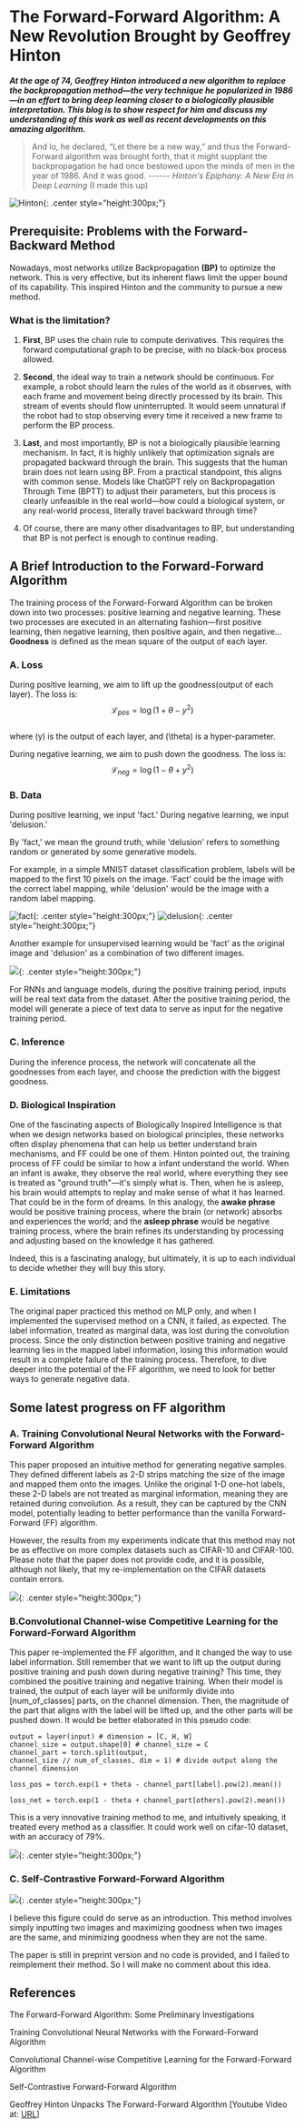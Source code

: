 # The Forward-Forward Algorithm: A New Revolution Brought by Geoffrey Hinton  
***At the age of 74, Geoffrey Hinton introduced a new algorithm to replace the backpropagation method—the very technique he popularized in 1986—in an effort to bring deep learning closer to a biologically plausible interpretation. This blog is to show respect for him and discuss my understanding of this work as well as recent developments on this amazing algorithm.***

> And lo, he declared, “Let there be a new way,” and thus the Forward-Forward algorithm was brought forth, that it might supplant the backpropagation he had once bestowed upon the minds of men in the year of 1986. And it was good. ------ *Hinton's Epiphany: A New Era in Deep Learning* (I made this up)

![Hinton](images/hinton.jpeg){: .center style="height:300px;"}

## Prerequisite: Problems with the Forward-Backward Method  
Nowadays, most networks utilize Backpropagation __(BP)__ to optimize the network. This is very effective, but its inherent flaws limit the upper bound of its capability. This inspired Hinton and the community to pursue a new method.

### What is the limitation?

1. **First**, BP uses the chain rule to compute derivatives. This requires the forward computational graph to be precise, with no black-box process allowed.

2. **Second**, the ideal way to train a network should be continuous. For example, a robot should learn the rules of the world as it observes, with each frame and movement being directly processed by its brain. This stream of events should flow uninterrupted. It would seem unnatural if the robot had to stop observing every time it received a new frame to perform the BP process.

3. **Last**, and most importantly, BP is not a biologically plausible learning mechanism. In fact, it is highly unlikely that optimization signals are propagated backward through the brain. This suggests that the human brain does not learn using BP. From a practical standpoint, this aligns with common sense. Models like ChatGPT rely on Backpropagation Through Time (BPTT) to adjust their parameters, but this process is clearly unfeasible in the real world—how could a biological system, or any real-world process, literally travel backward through time?

4. Of course, there are many other disadvantages to BP, but understanding that BP is not perfect is enough to continue reading.

## A Brief Introduction to the Forward-Forward Algorithm  
The training process of the Forward-Forward Algorithm can be broken down into two processes: positive learning and negative learning. These two processes are executed in an alternating fashion—first positive learning, then negative learning, then positive again, and then negative... __Goodness__ is defined as the mean square of the output of each layer.

### A. Loss  
During positive learning, we aim to lift up the goodness(output of each layer). The loss is:  
$$ \mathcal{L}_{pos} = \log (1 + \theta - y^2) $$  
where \(y\) is the output of each layer, and \(\theta\) is a hyper-parameter.

During negative learning, we aim to push down the goodness. The loss is:  
$$ \mathcal{L}_{neg} = \log (1 - \theta + y^2) $$

### B. Data  
During positive learning, we input 'fact.' During negative learning, we input 'delusion.'

By 'fact,' we mean the ground truth, while 'delusion' refers to something random or generated by some generative models.

For example, in a simple MNIST dataset classification problem, labels will be mapped to the first 10 pixels on the image. 'Fact' could be the image with the correct label mapping, while 'delusion' would be the image with a random label mapping.

![fact](images/fact.png){: .center style="height:300px;"}
![delusion](images/delusion.png){: .center style="height:300px;"}

Another example for unsupervised learning would be 'fact' as the original image and 'delusion' as a combination of two different images.

![](images/delusion-unsupervised.png){: .center style="height:300px;"}

For RNNs and language models, during the positive training period, inputs will be real text data from the dataset. After the positive training period, the model will generate a piece of text data to serve as input for the negative training period.

### C. Inference
During the inference process, the network will concatenate all the goodnesses from each layer, and choose the prediction with the biggest goodness.

### D. Biological Inspiration
One of the fascinating aspects of Biologically Inspired Intelligence is that when we design networks based on biological principles, these networks often display phenomena that can help us better understand brain mechanisms, and FF could be one of them. Hinton pointed out, the training process of FF could be similar to how a infant understand the world. When an infant is awake, they observe the real world, where everything they see is treated as "ground truth"—it's simply what is. Then, when he is asleep, his brain would attempts to replay and make sense of what it has learned. That could be in the form of dreams. In this analogy, the __awake phrase__ would be positive training process, where the brain (or network) absorbs and experiences the world; and the __asleep phrase__ would be negative training process, where the brain refines its understanding by processing and adjusting based on the knowledge it has gathered. 

Indeed, this is a fascinating analogy, but ultimately, it is up to each individual to decide whether they will buy this story.

### E. Limitations
The original paper practiced this method on MLP only, and when I implemented the supervised method on a CNN, it failed, as expected. The label information, treated as marginal data, was lost during the convolution process. Since the only distinction between positive training and negative learning lies in the mapped label information, losing this information would result in a complete failure of the training process. Therefore, to dive deeper into the potential of the FF algorithm, we need to look for better ways to generate negative data.

## Some latest progress on FF algorithm
### A. Training Convolutional Neural Networks with the Forward-Forward Algorithm
This paper proposed an intuitive method for generating negative samples. They defined different labels as 2-D strips matching the size of the image and mapped them onto the images. Unlike the original 1-D one-hot labels, these 2-D labels are not treated as marginal information, meaning they are retained during convolution. As a result, they can be captured by the CNN model, potentially leading to better performance than the vanilla Forward-Forward (FF) algorithm.

However, the results from my experiments indicate that this method may not be as effective on more complex datasets such as CIFAR-10 and CIFAR-100. Please note that the paper does not provide code, and it is possible, although not likely, that my re-implementation on the CIFAR datasets contain errors.

![](images/strips.png){: .center style="height:300px;"}

### B.Convolutional Channel-wise Competitive Learning for the Forward-Forward Algorithm
This paper re-implemented the FF algorithm, and it changed the way to use label information. Still remember that we want to lift up the output during positive training and push down during negative training? This time, they combined the positive training and negative training. When their model is trained, the output of each layer will be uniformly divide into [num_of_classes] parts, on the channel dimension. Then, the magnitude of the part that aligns with the label will be lifted up, and the other parts will be pushed down. It would be better elaborated in this pseudo code:

    output = layer(input) # dimension = [C, H, W]
    channel_size = output.shape[0] # channel_size = C
    channel_part = torch.split(output, 
    channel_size // num_of_classes, dim = 1) # divide output along the channel dimension

    loss_pos = torch.exp(1 + theta - channel_part[label].pow(2).mean())
    
    loss_net = torch.exp(1 - theta + channel_part[others].pow(2).mean())
This is a very innovative training method to me, and intuitively speaking, it treated every method as a classifier. It could work well on cifar-10 dataset, with an accuracy of 79%.

![](images/CwC.png){: .center style="height:300px;"}

### C. Self-Contrastive Forward-Forward Algorithm
![](images/contrastive.png){: .center style="height:300px;"}

I believe this figure could do serve as an introduction. This method involves simply inputting two images and maximizing goodness when two images are the same, and minimizing goodness when they are not the same.

The paper is still in preprint version and no code is provided, and I failed to reimplement their method. So I will make no comment about this idea.

## References
The Forward-Forward Algorithm: Some Preliminary Investigations

Training Convolutional Neural Networks with the Forward-Forward Algorithm

Convolutional Channel-wise Competitive Learning for the Forward-Forward Algorithm

Self-Contrastive Forward-Forward Algorithm

Geoffrey Hinton Unpacks The Forward-Forward Algorithm [Youtube Video at: [URL](https://www.youtube.com/watch?v=NWqy_b1OvwQ&t=1217s)]